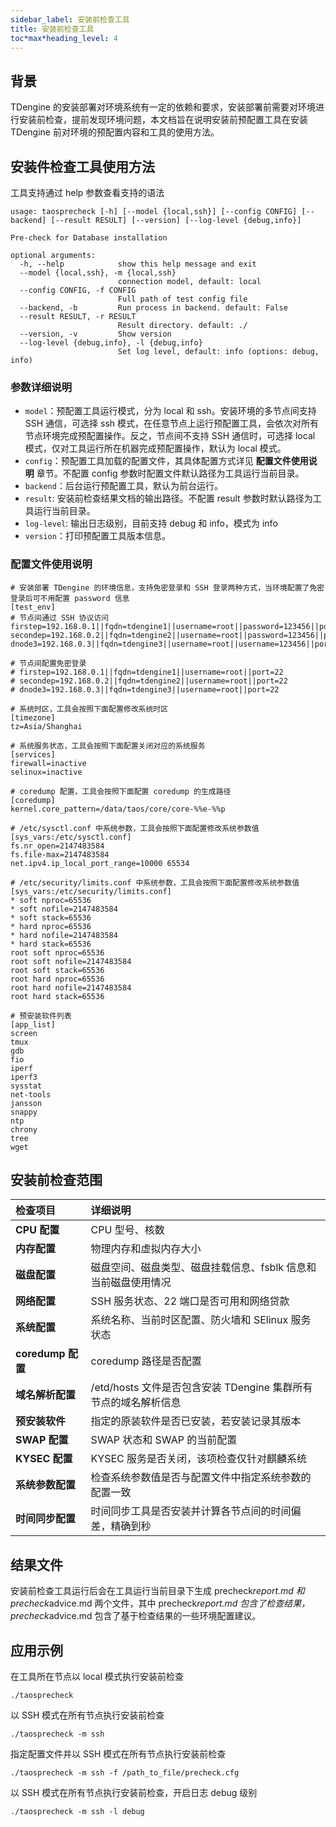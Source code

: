 ```yaml
---
sidebar_label: 安装前检查工具
title: 安装前检查工具
toc*max*heading_level: 4
---
```


## 背景

TDengine 的安装部署对环境系统有一定的依赖和要求，安装部署前需要对环境进行安装前检查，提前发现环境问题，本文档旨在说明安装前预配置工具在安装 TDengine 前对环境的预配置内容和工具的使用方法。 

## 安装件检查工具使用方法

工具支持通过 help 参数查看支持的语法

```help
usage: taosprecheck [-h] [--model {local,ssh}] [--config CONFIG] [--backend] [--result RESULT] [--version] [--log-level {debug,info}]

Pre-check for Database installation

optional arguments:
  -h, --help            show this help message and exit
  --model {local,ssh}, -m {local,ssh}
                        connection model, default: local
  --config CONFIG, -f CONFIG
                        Full path of test config file
  --backend, -b         Run process in backend. default: False
  --result RESULT, -r RESULT
                        Result directory. default: ./
  --version, -v         Show version
  --log-level {debug,info}, -l {debug,info}
                        Set log level, default: info (options: debug, info)
```

### 参数详细说明

- `model`：预配置工具运行模式，分为 local 和 ssh。安装环境的多节点间支持 SSH 通信，可选择 ssh 模式，在任意节点上运行预配置工具，会依次对所有节点环境完成预配置操作。反之，节点间不支持 SSH 通信时，可选择 local 模式，仅对工具运行所在机器完成预配置操作，默认为 local 模式。
- `config`：预配置工具加载的配置文件，其具体配置方式详见 **配置文件使用说明** 章节。不配置 config 参数时配置文件默认路径为工具运行当前目录。
- `backend`：后台运行预配置工具，默认为前台运行。
- `result`: 安装前检查结果文档的输出路径。不配置 result 参数时默认路径为工具运行当前目录。
- `log-level`: 输出日志级别，目前支持 debug 和 info，模式为 info
- `version`：打印预配置工具版本信息。

### 配置文件使用说明

```config
# 安装部署 TDengine 的环境信息，支持免密登录和 SSH 登录两种方式，当环境配置了免密登录后可不用配置 password 信息
[test_env]
# 节点间通过 SSH 协议访问
firstep=192.168.0.1||fqdn=tdengine1||username=root||password=123456||port=22
secondep=192.168.0.2||fqdn=tdengine2||username=root||password=123456||port=22
dnode3=192.168.0.3||fqdn=tdengine3||username=root||username=123456||port=22

# 节点间配置免密登录
# firstep=192.168.0.1||fqdn=tdengine1||username=root||port=22
# secondep=192.168.0.2||fqdn=tdengine2||username=root||port=22
# dnode3=192.168.0.3||fqdn=tdengine3||username=root||port=22

# 系统时区，工具会按照下面配置修改系统时区
[timezone]
tz=Asia/Shanghai

# 系统服务状态，工具会按照下面配置关闭对应的系统服务
[services]
firewall=inactive
selinux=inactive

# coredump 配置，工具会按照下面配置 coredump 的生成路径
[coredump]
kernel.core_pattern=/data/taos/core/core-%%e-%%p

# /etc/sysctl.conf 中系统参数，工具会按照下面配置修改系统参数值
[sys_vars:/etc/sysctl.conf]
fs.nr_open=2147483584
fs.file-max=2147483584
net.ipv4.ip_local_port_range=10000 65534

# /etc/security/limits.conf 中系统参数，工具会按照下面配置修改系统参数值
[sys_vars:/etc/security/limits.conf]
* soft nproc=65536
* soft nofile=2147483584
* soft stack=65536
* hard nproc=65536
* hard nofile=2147483584
* hard stack=65536
root soft nproc=65536
root soft nofile=2147483584
root soft stack=65536
root hard nproc=65536
root hard nofile=2147483584
root hard stack=65536

# 预安装软件列表
[app_list]
screen
tmux
gdb
fio
iperf
iperf3
sysstat
net-tools
jansson
snappy
ntp
chrony
tree
wget
```
## 安装前检查范围

| **检查项目** | **详细说明** |
|:--|:----------|
| **CPU 配置** | CPU 型号、核数 |
| **内存配置** | 物理内存和虚拟内存大小 |
| **磁盘配置** | 磁盘空间、磁盘类型、磁盘挂载信息、fsblk 信息和当前磁盘使用情况 |
| **网络配置** | SSH 服务状态、22 端口是否可用和网络贷款 |   
| **系统配置** | 系统名称、当前时区配置、防火墙和 SElinux 服务状态 | 
| **coredump 配置** | coredump 路径是否配置 | 
| **域名解析配置** | /etd/hosts 文件是否包含安装 TDengine 集群所有节点的域名解析信息 | 
| **预安装软件** | 指定的原装软件是否已安装，若安装记录其版本 |
| **SWAP 配置** | SWAP 状态和 SWAP 的当前配置 |
| **KYSEC 配置** | KYSEC 服务是否关闭，该项检查仅针对麒麟系统 |
| **系统参数配置** | 检查系统参数值是否与配置文件中指定系统参数的配置一致 |
| **时间同步配置** | 时间同步工具是否安装并计算各节点间的时间偏差，精确到秒 |

## 结果文件
安装前检查工具运行后会在工具运行当前目录下生成 precheck*report.md 和 precheck*advice.md 两个文件，其中 precheck*report.md 包含了检查结果，precheck*advice.md 包含了基于检查结果的一些环境配置建议。

## 应用示例

在工具所在节点以 local 模式执行安装前检查
```
./taosprecheck
```
以 SSH 模式在所有节点执行安装前检查
```
./taosprecheck -m ssh
```
指定配置文件并以 SSH 模式在所有节点执行安装前检查
```
./taosprecheck -m ssh -f /path_to_file/precheck.cfg
```
以 SSH 模式在所有节点执行安装前检查，开启日志 debug 级别
```
./taosprecheck -m ssh -l debug
```